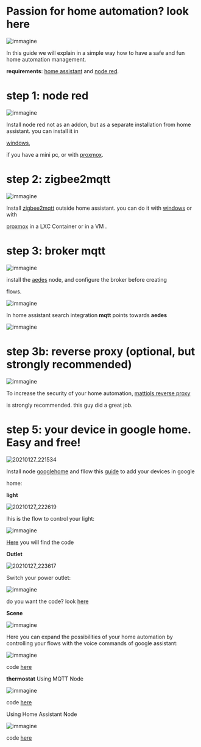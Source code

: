 # Passion for home automation? look here

![immagine](https://user-images.githubusercontent.com/68069659/105637074-c5531480-5e6b-11eb-87ab-532952ba2198.png)

In this guide we will explain in a simple way how to have a safe and fun home automation management.

**requirements**: [home assistant](https://www.home-assistant.io/) and [node red](https://nodered.org/).

# step 1: node red

![immagine](https://user-images.githubusercontent.com/68069659/105636982-3cd47400-5e6b-11eb-95ea-3b91686dbdfd.png)

Install node red not as an addon, but as a separate installation from home assistant. you can install it in 

[windows](https://nodered.org/docs/getting-started/windows), 

if you have a mini pc, or with [proxmox](https://nodered.org/docs/getting-started/local).

# step 2: zigbee2mqtt

![immagine](https://user-images.githubusercontent.com/68069659/105637572-8bcfd880-5e6e-11eb-89a3-22ab72d7e355.png)

Install [zigbee2mqtt](https://www.zigbee2mqtt.io/) outside home assistant. you can do it with [windows](https://www.zigbee2mqtt.io/information/windows.html) or with 

[proxmox](https://www.zigbee2mqtt.io/getting_started/running_zigbee2mqtt.html) in a LXC Container or in a VM .

# step 3: broker mqtt

![immagine](https://user-images.githubusercontent.com/68069659/105637829-be2e0580-5e6f-11eb-9cc6-87c9c9ac58f5.png)

install the [aedes](https://flows.nodered.org/node/node-red-contrib-aedes) node, and configure the broker before creating 

flows.

![immagine](https://user-images.githubusercontent.com/68069659/105637962-75c31780-5e70-11eb-85cd-b02a251ae9ef.png)

In home assistant search integration **mqtt**  points towards **aedes**

![immagine](https://user-images.githubusercontent.com/68069659/105638095-2b8e6600-5e71-11eb-9e69-dc713c243405.png)

# step 3b: reverse proxy (optional, but strongly recommended)

![immagine](https://user-images.githubusercontent.com/68069659/105638263-064e2780-5e72-11eb-86f5-92418370e904.png)

To increase the security of your home automation, [mattiols reverse proxy](https://github.com/andrea-mattioli/mattiols_hassio_repository/tree/master/mattiols_reverse_proxy) 

is strongly recommended. this guy did a great job.

# step 5: your device in google home. Easy and free!


![20210127_221534](https://user-images.githubusercontent.com/68069659/106055336-82a06f00-60ed-11eb-8ec9-6b4bb6917a9c.gif)

Install node [googlehome](https://flows.nodered.org/node/node-red-contrib-googlehome) and fllow this [guide](https://googlehome.hardill.me.uk/docs) to add your devices in google 

home:

**light**

![20210127_222619](https://user-images.githubusercontent.com/68069659/106056680-381ff200-60ef-11eb-95ec-0f3a19025ecd.gif)

Ihis is the flow to control your light: 

![immagine](https://user-images.githubusercontent.com/68069659/105639391-647e0900-5e78-11eb-9a60-645298b44ec6.png)

[Here](https://github.com/william89731/passion-for-home-automation/blob/main/flows.json) you will find the code

**Outlet**

![20210127_223617](https://user-images.githubusercontent.com/68069659/106057761-b7fa8c00-60f0-11eb-8ade-fba82faadd50.gif)

Switch your power outlet:

![immagine](https://user-images.githubusercontent.com/68069659/106058354-6b638080-60f1-11eb-955f-df26e3b25905.png)

do you want the code? look [here](https://github.com/william89731/passion-for-home-automation/blob/main/outlet.json)

**Scene**

![immagine](https://user-images.githubusercontent.com/68069659/106324701-e657a300-6279-11eb-8208-ed2d9caaa462.png)

Here you can expand the possibilities of your home automation by controlling your flows with the voice commands of google assistant:

![immagine](https://user-images.githubusercontent.com/68069659/106324866-2cad0200-627a-11eb-8fa9-574cd1b20903.png)

code [here](https://github.com/william89731/passion-for-home-automation/blob/main/scena.json)



**thermostat**
Using MQTT Node

![immagine](https://github.com/william89731/passion-for-home-automation/blob/main/ClimateMQTT.jpg)

code [here](https://github.com/william89731/passion-for-home-automation/blob/main/ClimateMQTT.json)

Using Home Assistant Node

![immagine](https://github.com/william89731/passion-for-home-automation/blob/main/Clima_HA_node.jpg)

code [here](https://github.com/william89731/passion-for-home-automation/blob/main/Climate_HA_node.json)
















